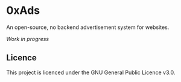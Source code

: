 # 0xAds

An open-source, no backend advertisement system for websites.

*Work in progress*

## Licence

This project is licenced under the GNU General Public Licence v3.0.